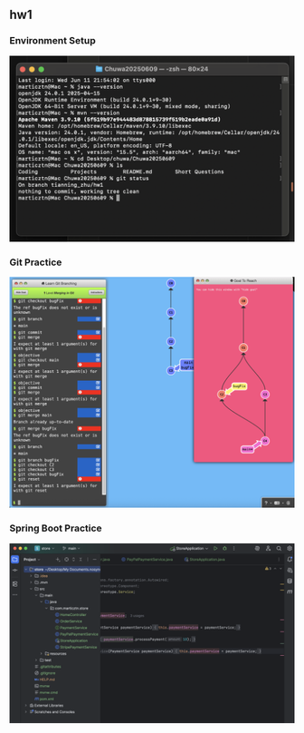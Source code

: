 ## hw1

### Environment Setup
![Environment Setup](env_setup.png)

### Git Practice
![Git Practice](git_practice.png)

### Spring Boot Practice
![Spring Boot Practice](springboot_practice.png) 